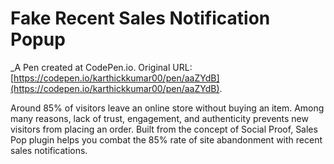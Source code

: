 # Fake Recent Sales Notification Popup
 _A Pen created at CodePen.io. Original URL: [https://codepen.io/karthickkumar00/pen/aaZYdB](https://codepen.io/karthickkumar00/pen/aaZYdB).

 Around 85% of visitors leave an online store without buying an item. Among many reasons, lack of trust, engagement, and authenticity prevents new visitors from placing an order. Built from the concept of Social Proof, Sales Pop plugin helps you combat the 85% rate of site abandonment with recent sales notifications.